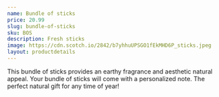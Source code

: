 ```yaml
---
name: Bundle of sticks
price: 20.99
slug: bundle-of-sticks
sku: BOS
description: Fresh sticks
image: https://cdn.scotch.io/2842/b7yhhuUPSGO1fEkMHD6P_sticks.jpeg
layout: productdetails
---
```


This bundle of sticks provides an earthy fragrance and aesthetic natural appeal. Your bundle of sticks will come with a personalized note. The perfect natural gift for any time of year!
